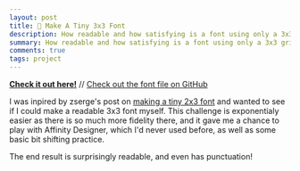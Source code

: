 ```yaml
---
layout: post
title: 📕 Make A Tiny 3x3 Font
description: How readable and how satisfying is a font using only a 3x3 grid?
summary: How readable and how satisfying is a font using only a 3x3 grid? Inspired by zserge's 2x3 font post.
comments: true
tags: project
---
```


[**Check it out here!**](http://milofultz.com/3x3/tinyfont3x3--font.html) // [Check out the font file on GitHub](https://github.com/milofultz/3x3)

I was inpired by zserge's post on [making a tiny 2x3 font](https://zserge.com/posts/tiny-font/) and wanted to see if I could make a readable 3x3 font myself. This challenge is exponentialy easier as there is so much more fidelity there, and it gave me a chance to play with Affinity Designer, which I'd never used before, as well as some basic bit shifting practice.

The end result is surprisingly readable, and even has punctuation!

<!-- --- 

- _202XXXXX: Update format_ -->